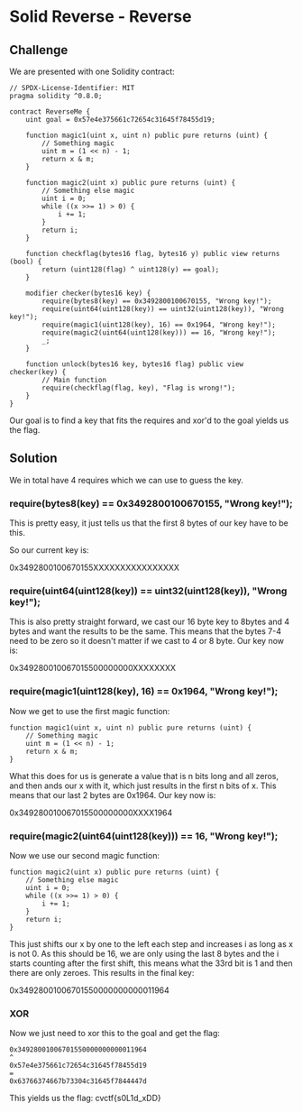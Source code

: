 # Solid Reverse - Reverse

## Challenge

We are presented with one Solidity contract:

```
// SPDX-License-Identifier: MIT
pragma solidity ^0.8.0;

contract ReverseMe {
    uint goal = 0x57e4e375661c72654c31645f78455d19;

    function magic1(uint x, uint n) public pure returns (uint) {
        // Something magic
        uint m = (1 << n) - 1;
        return x & m;
    }

    function magic2(uint x) public pure returns (uint) {
        // Something else magic
        uint i = 0;
        while ((x >>= 1) > 0) {
            i += 1;
        }
        return i;
    }

    function checkflag(bytes16 flag, bytes16 y) public view returns (bool) {
        return (uint128(flag) ^ uint128(y) == goal);
    }

    modifier checker(bytes16 key) {
        require(bytes8(key) == 0x3492800100670155, "Wrong key!");
        require(uint64(uint128(key)) == uint32(uint128(key)), "Wrong key!");
        require(magic1(uint128(key), 16) == 0x1964, "Wrong key!");
        require(magic2(uint64(uint128(key))) == 16, "Wrong key!");
        _;
    }

    function unlock(bytes16 key, bytes16 flag) public view checker(key) {
        // Main function
        require(checkflag(flag, key), "Flag is wrong!");
    }
}
```

Our goal is to find a key that fits the requires and xor'd to the goal yields us the flag.

## Solution

We in total have 4 requires which we can use to guess the key.

### require(bytes8(key) == 0x3492800100670155, "Wrong key!");

This is pretty easy, it just tells us that the first 8 bytes of our key have to be this.

So our current key is:

0x3492800100670155XXXXXXXXXXXXXXXX

### require(uint64(uint128(key)) == uint32(uint128(key)), "Wrong key!");

This is also pretty straight forward, we cast our 16 byte key to 8bytes and 4 bytes and want the results to be the same. This means that the bytes 7-4 need to be zero so it doesn't matter if we cast to 4 or 8 byte. Our key now is:

0x349280010067015500000000XXXXXXXX

### require(magic1(uint128(key), 16) == 0x1964, "Wrong key!");

Now we get to use the first magic function:

```
function magic1(uint x, uint n) public pure returns (uint) {
    // Something magic
    uint m = (1 << n) - 1;
    return x & m;
}
```

What this does for us is generate a value that is n bits long and all zeros, and then ands our x with it, which just results in the first n bits of x. This means that our last 2 bytes are 0x1964. Our key now is:

0x349280010067015500000000XXXX1964

### require(magic2(uint64(uint128(key))) == 16, "Wrong key!");

Now we use our second magic function:

```
function magic2(uint x) public pure returns (uint) {
    // Something else magic
    uint i = 0;
    while ((x >>= 1) > 0) {
        i += 1;
    }
    return i;
}
```
This just shifts our x by one to the left each step and increases i as long as x is not 0. As this should be 16, we are only using the last 8 bytes and the i starts counting after the first shift, this means what the 33rd bit is 1 and then there are only zeroes. This results in the final key:

0x34928001006701550000000000011964

### XOR

Now we just need to xor this to the goal and get the flag:

```
0x34928001006701550000000000011964
^
0x57e4e375661c72654c31645f78455d19
=
0x63766374667b73304c31645f7844447d
```

This yields us the flag: cvctf{s0L1d_xDD}
